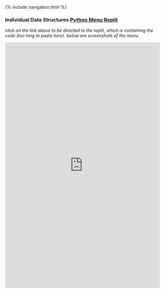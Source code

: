 {% include navigation.html %}

### Individual Data Structures [Python Menu Replit]("https://replit.com/@AadyanjaliDaita/indivrepo#python_menu_challenges/menu.py)
*click on the link above to be directed to the replit, which is containing the code (too long to paste here). below are screenshots of the menu.*

<iframe frameborder="0" width="100%" height="800px" src="https://replit.com/@AadyanjaliDaita/indivrepo#python_menu_challenges/menu.py">


<iframe frameborder="0" width="100%" height="800px" src="https://replit.com/@jmort1021/pagespython?lite=true#src/menuy.py">
  
  
  
  
  


![image](https://user-images.githubusercontent.com/89221238/158467347-98ba8c70-03a2-48ad-883d-8244814cefbf.png)
![image](https://user-images.githubusercontent.com/89221238/158467510-7064a527-d45d-4650-a2c7-0ef6c025c210.png)
![image](https://user-images.githubusercontent.com/89221238/158467675-43baac39-791a-442f-af4f-8ce941ece28c.png)
